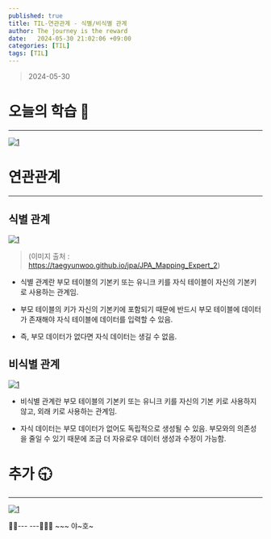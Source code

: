 ```yaml
---
published: true
title: TIL-연관관계 - 식별/비식별 관계
author: The journey is the reward
date:   2024-05-30 21:02:06 +09:00
categories: [TIL]
tags: [TIL]
---
```




> 2024-05-30


# 오늘의 학습 🌠

---

<a  href="https://github.com/LeeNaYoung240/LeeNaYoung240.github.io/assets/107848521/508c1ca6-10b6-4663-b1f9-7abf88bdeb51"  class="popup img-link"><img  src="https://github.com/LeeNaYoung240/LeeNaYoung240.github.io/assets/107848521/508c1ca6-10b6-4663-b1f9-7abf88bdeb51"  alt="1"  loading="lazy"></a>


# 연관관계
---

## **식별 관계**

<a  href="https://github.com/LeeNaYoung240/LeeNaYoung240.github.io/assets/107848521/ba9a1817-e5bd-4984-8f7e-95cead4d2db3"  class="popup img-link"><img  src="https://github.com/LeeNaYoung240/LeeNaYoung240.github.io/assets/107848521/ba9a1817-e5bd-4984-8f7e-95cead4d2db3"  alt="1"  loading="lazy"></a>  

> (이미지 출처 : https://taegyunwoo.github.io/jpa/JPA_Mapping_Expert_2)

- 식별 관계란 부모 테이블의 기본키 또는 유니크 키를 자식 테이블이 자신의 기본키로 사용하는 관계임.

- 부모 테이블의 키가 자신의 기본키에 포함되기 때문에 반드시 부모 테이블에 데이터가 존재해야 자식 테이블에 데이터를 입력할 수 있음.

- 즉, 부모 데이터가 없다면 자식 데이터는 생길 수 없음.

## **비식별 관계**

<a  href="https://github.com/LeeNaYoung240/LeeNaYoung240.github.io/assets/107848521/79e3848f-9f4b-472b-a730-baff799d2926"  class="popup img-link"><img  src="https://github.com/LeeNaYoung240/LeeNaYoung240.github.io/assets/107848521/79e3848f-9f4b-472b-a730-baff799d2926"  alt="1"  loading="lazy"></a>  

- 비식별 관계란 부모 테이블의 기본키 또는 유니크 키를 자신의 기본 키로 사용하지 않고, 외래 키로 사용하는 관계임.

- 자식 데이터는 부모 데이터가 없어도 독립적으로 생성될 수 있음. 부모와의 의존성을 줄일 수 있기 때문에 조금 더 자유로우 데이터 생성과 수정이 가능함.
  

# **추가 🕤**
---

  <a  href="https://github.com/LeeNaYoung240/LeeNaYoung240.github.io/assets/107848521/88ae8573-75fa-41f4-8d41-e1259d9e9b44"  class="popup img-link"><img  src="https://github.com/LeeNaYoung240/LeeNaYoung240.github.io/assets/107848521/88ae8573-75fa-41f4-8d41-e1259d9e9b44"  alt="1"  loading="lazy"></a>
  
🐱‍🏍--- ---🤸🏻‍♀️ ~~~ 야~호~
